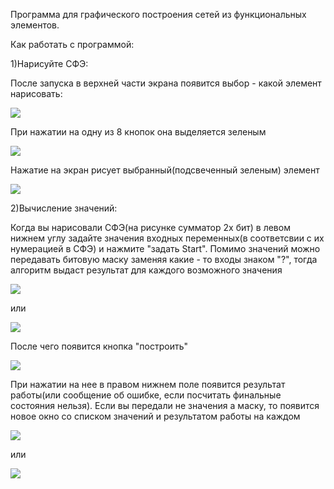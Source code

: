 Программа для графического построения сетей из функциональных элементов.

Как работать с программой:

1)Нарисуйте СФЭ:

После запуска в верхней части экрана появится выбор - какой элемент нарисовать:

![](picture/element_example.PNG)

При нажатии на одну из 8 кнопок она выделяется зеленым

![](picture/selection_example.PNG)

Нажатие на экран рисует выбранный(подсвеченный зеленым) элемент

![](picture/OR_example.PNG)

2)Вычисление значений:

Когда вы нарисовали СФЭ(на рисунке сумматор 2х бит) в левом нижнем углу задайте значения входных переменных(в соответсвии с их нумерацией в СФЭ) и нажмите "задать Start". Помимо значений можно передавать битовую маску заменяя какие - то входы знаком "?", тогда алгоритм выдаст результат для каждого возможного значения

![](picture/start_example.PNG)

или

![](picture/mask_start_example.PNG)

После чего появится кнопка "построить"

![](picture/build_example.PNG)

При нажатии на нее в правом нижнем поле появится результат работы(или сообщение об ошибке, если посчитать финальные состояния нельзя). Если вы передали не значения а маску, то появится новое окно со списком значений и результатом работы на каждом

![](picture/finish_example.PNG)

или

![](picture/mask_finish_example.PNG)